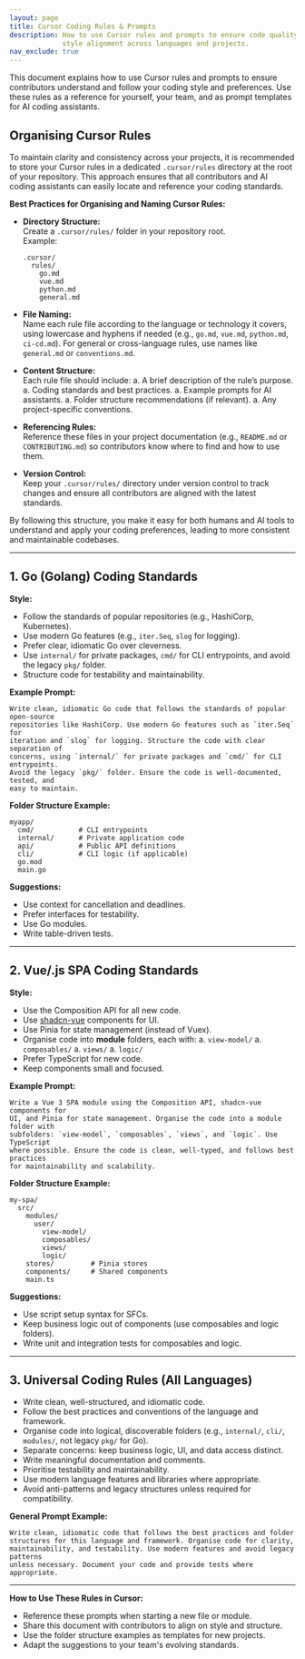```yaml
---
layout: page
title: Cursor Coding Rules & Prompts
description: How to use Cursor rules and prompts to ensure code quality and
             style alignment across languages and projects.
nav_exclude: true
---
```


This document explains how to use Cursor rules and prompts to ensure
contributors understand and follow your coding style and preferences. Use these
rules as a reference for yourself, your team, and as prompt templates for AI
coding assistants.

## Organising Cursor Rules

To maintain clarity and consistency across your projects, it is recommended to
store your Cursor rules in a dedicated `.cursor/rules` directory at the root of
your repository. This approach ensures that all contributors and AI coding
assistants can easily locate and reference your coding standards.

**Best Practices for Organising and Naming Cursor Rules:**

- **Directory Structure:**  
  Create a `.cursor/rules/` folder in your repository root.  
  Example:

  ```text
  .cursor/
    rules/
      go.md
      vue.md
      python.md
      general.md
  ```

- **File Naming:**  
  Name each rule file according to the language or technology it covers, using
  lowercase and hyphens if needed (e.g., `go.md`, `vue.md`, `python.md`,
  `ci-cd.md`). For general or cross-language rules, use names like `general.md`
  or `conventions.md`.

- **Content Structure:**  
  Each rule file should include:
  a. A brief description of the rule’s purpose.
  a. Coding standards and best practices.
  a. Example prompts for AI assistants.
  a. Folder structure recommendations (if relevant).
  a. Any project-specific conventions.

- **Referencing Rules:**  
  Reference these files in your project documentation (e.g., `README.md` or
  `CONTRIBUTING.md`) so contributors know where to find and how to use them.

- **Version Control:**  
  Keep your `.cursor/rules/` directory under version control to track changes
  and ensure all contributors are aligned with the latest standards.

By following this structure, you make it easy for both humans and AI tools to
understand and apply your coding preferences, leading to more consistent and
maintainable codebases.

---

## 1. Go (Golang) Coding Standards

**Style:**

- Follow the standards of popular repositories (e.g., HashiCorp,
  Kubernetes).
- Use modern Go features (e.g., `iter.Seq`, `slog` for logging).
- Prefer clear, idiomatic Go over cleverness.
- Use `internal/` for private packages, `cmd/` for CLI entrypoints, and avoid
  the legacy `pkg/` folder.
- Structure code for testability and maintainability.

**Example Prompt:**

```text
Write clean, idiomatic Go code that follows the standards of popular open-source
repositories like HashiCorp. Use modern Go features such as `iter.Seq` for
iteration and `slog` for logging. Structure the code with clear separation of
concerns, using `internal/` for private packages and `cmd/` for CLI entrypoints.
Avoid the legacy `pkg/` folder. Ensure the code is well-documented, tested, and
easy to maintain.
```

**Folder Structure Example:**

```text
myapp/
  cmd/           # CLI entrypoints
  internal/      # Private application code
  api/           # Public API definitions
  cli/           # CLI logic (if applicable)
  go.mod
  main.go
```

**Suggestions:**

- Use context for cancellation and deadlines.
- Prefer interfaces for testability.
- Use Go modules.
- Write table-driven tests.

---

## 2. Vue/.js SPA Coding Standards

**Style:**

- Use the Composition API for all new code.
- Use [shadcn-vue](https://ui.shadcn.com/) components for UI.
- Use Pinia for state management (instead of Vuex).
- Organise code into **module** folders, each with:
  a. `view-model/`
  a. `composables/`
  a. `views/`
  a. `logic/`
- Prefer TypeScript for new code.
- Keep components small and focused.

**Example Prompt:**

```text
Write a Vue 3 SPA module using the Composition API, shadcn-vue components for
UI, and Pinia for state management. Organise the code into a module folder with
subfolders: `view-model`, `composables`, `views`, and `logic`. Use TypeScript
where possible. Ensure the code is clean, well-typed, and follows best practices
for maintainability and scalability.
```

**Folder Structure Example:**

```text
my-spa/
  src/
    modules/
      user/
        view-model/
        composables/
        views/
        logic/
    stores/         # Pinia stores
    components/     # Shared components
    main.ts
```

**Suggestions:**

- Use script setup syntax for SFCs.
- Keep business logic out of components (use composables and logic folders).
- Write unit and integration tests for composables and logic.

---

## 3. Universal Coding Rules (All Languages)

- Write clean, well-structured, and idiomatic code.
- Follow the best practices and conventions of the language and framework.
- Organise code into logical, discoverable folders (e.g., `internal/`, `cli/`,
  `modules/`, not legacy `pkg/` for Go).
- Separate concerns: keep business logic, UI, and data access distinct.
- Write meaningful documentation and comments.
- Prioritise testability and maintainability.
- Use modern language features and libraries where appropriate.
- Avoid anti-patterns and legacy structures unless required for compatibility.

**General Prompt Example:**

```text
Write clean, idiomatic code that follows the best practices and folder
structures for this language and framework. Organise code for clarity,
maintainability, and testability. Use modern features and avoid legacy patterns
unless necessary. Document your code and provide tests where appropriate.
```

---

**How to Use These Rules in Cursor:**

- Reference these prompts when starting a new file or module.
- Share this document with contributors to align on style and structure.
- Use the folder structure examples as templates for new projects.
- Adapt the suggestions to your team's evolving standards.
